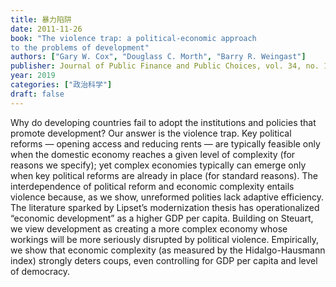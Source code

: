 ```yaml
---
title: 暴力陷阱
date: 2011-11-26
book: "The violence trap: a political-economic approach
to the problems of development"
authors: ["Gary W. Cox", "Douglass C. Morth", "Barry R. Weingast"]
publisher: Journal of Public Finance and Public Choices, vol. 34, no. 1, 3-19
year: 2019
categories: ["政治科学"]
draft: false
---
```


Why do developing countries fail to adopt the institutions and policies that promote development? Our answer is the violence trap. Key political reforms — opening access and reducing rents — are typically feasible only when the domestic economy reaches a given level of complexity (for reasons we specify); yet complex economies typically can emerge only when key political reforms are already in place (for standard reasons). The interdependence of political reform and economic complexity entails violence because, as we show, unreformed polities lack adaptive efficiency. The literature sparked by Lipset’s modernization thesis has operationalized “economic development” as a higher GDP per capita. Building on Steuart, we view development as creating a more complex economy whose workings will be more seriously disrupted by political violence. Empirically, we show that economic complexity (as measured by the Hidalgo-Hausmann index) strongly deters coups, even controlling for GDP per capita and level of democracy.





